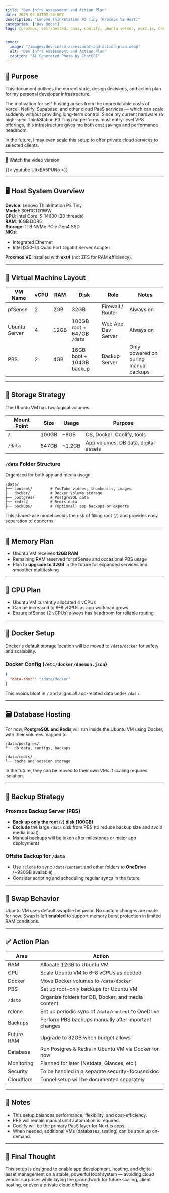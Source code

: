 ```yaml
---
title: "Dev Infra Assessment and Action Plan"
date: 2025-08-01T02:30:00Z
description: "Lenovo ThinkStation P3 Tiny (Proxmox VE Host)"
categories: ["Dev Docs"]
tags: [proxmox, self-hosted, paas, coolify, ubuntu server, next.js, devops, homelab, lenovo thinkstation, cloudflare tunnel, docker, postgres, react, web development, hugo, virtualization, pbs, backups, self-hosting]


cover:
  image: "/images/dev-infra-assessment-and-action-plan.webp"
  alt: "Dev Infra Assessment and Action Plan"
  caption: "AI Generated Photo by ChatGPT"
---
```


## 🧭 Purpose

This document outlines the current state, design decisions, and action plan for my personal developer infrastructure.

The motivation for self-hosting arises from the unpredictable costs of Vercel, Netlify, Supabase, and other cloud PaaS services — which can scale suddenly without providing long-term control. Since my current hardware (a high-spec ThinkStation P3 Tiny) outperforms most entry-level VPS offerings, this infrastructure gives me both cost savings and performance headroom.

In the future, I may even scale this setup to offer private cloud services to selected clients.

---

🎥 Watch the video version:

{{< youtube UItxEA5PUNo >}}

---

## 🖥️ Host System Overview

**Device**: Lenovo ThinkStation P3 Tiny  
**Model**: 30H1CTO1WW  
**CPU**: Intel Core i5-14600 (20 threads)  
**RAM**: 16GB DDR5  
**Storage**: 1TB NVMe PCIe Gen4 SSD  
**NICs**:
- Integrated Ethernet
- Intel I350-T4 Quad Port Gigabit Server Adapter

**Proxmox VE** installed with **ext4** (not ZFS for RAM efficiency).

---

## 🧩 Virtual Machine Layout

| VM Name     | vCPU | RAM   | Disk          | Role                    | Notes |
|-------------|------|-------|----------------|--------------------------|-------|
| pfSense     | 2    | 2GB   | 32GB           | Firewall / Router       | Always on |
| Ubuntu Server | 4  | 12GB  | 100GB root + 647GB `/data` | Web App Dev Server | Always on |
| PBS         | 2    | 4GB   | 16GB boot + 104GB backup | Backup Server         | Only powered on during manual backups |

---

## 💽 Storage Strategy

The Ubuntu VM has two logical volumes:

| Mount Point | Size   | Usage | Purpose                              |
|-------------|--------|-------|--------------------------------------|
| `/`         | 100GB  | ~8GB  | OS, Docker, Coolify, tools           |
| `/data`     | 647GB  | ~1.2GB| App volumes, DB data, digital assets |

### `/data` Folder Structure

Organized for both app and media usage:

```
/data/
├── content/        # YouTube videos, thumbnails, images
├── docker/         # Docker volume storage
├── postgres/       # PostgreSQL data
├── redis/          # Redis data
├── backups/        # (Optional) app backups or exports
```

This shared-use model avoids the risk of filling root (`/`) and provides easy separation of concerns.

---

## 🧠 Memory Plan

- Ubuntu VM receives **12GB RAM**
- Remaining RAM reserved for pfSense and occasional PBS usage
- Plan to **upgrade to 32GB** in the future for expanded services and smoother multitasking

---

## 🧮 CPU Plan

- Ubuntu VM currently allocated 4 vCPUs
- Can be increased to 6–8 vCPUs as app workload grows
- Ensure pfSense (2 vCPUs) always has headroom for reliable routing

---

## 🐳 Docker Setup

Docker's default storage location will be moved to `/data/docker` for safety and scalability.

### Docker Config (`/etc/docker/daemon.json`)
```json
{
  "data-root": "/data/docker"
}
```

This avoids bloat in `/` and aligns all app-related data under `/data`.

---

## 🗃️ Database Hosting

For now, **PostgreSQL and Redis** will run inside the Ubuntu VM using Docker, with their volumes mapped to:

```
/data/postgres/
└── db data, configs, backups

/data/redis/
└── cache and session storage
```

In the future, they can be moved to their own VMs if scaling requires isolation.

---

## 🔁 Backup Strategy

### Proxmox Backup Server (PBS)

- **Back up only the root (`/`) disk (100GB)**
- **Exclude** the large `/data` disk from PBS (to reduce backup size and avoid media bloat)
- Manual backups will be taken after milestones or major app deployments

### Offsite Backup for `/data`

- Use `rclone` to sync `/data/content` and other folders to **OneDrive** (~930GB available)
- Consider scripting and scheduling regular syncs in the future

---

## 🔧 Swap Behavior

Ubuntu VM uses default swapfile behavior. No custom changes are made for now. Swap is left **enabled** to support memory burst protection in limited RAM conditions.

---

## ✅ Action Plan

| Area | Action |
|------|--------|
| RAM  | Allocate 12GB to Ubuntu VM |
| CPU  | Scale Ubuntu VM to 6–8 vCPUs as needed |
| Docker | Move Docker volumes to `/data/docker` |
| PBS | Set up root-only backups for Ubuntu VM |
| `/data` | Organize folders for DB, Docker, and media content |
| rclone | Set up periodic sync of `/data/content` to OneDrive |
| Backups | Perform PBS backups manually after important changes |
| Future RAM | Upgrade to 32GB when budget allows |
| Database | Run Postgres & Redis in Ubuntu VM via Docker for now |
| Monitoring | Planned for later (Netdata, Glances, etc.) |
| Security | To be handled in a separate security-focused doc |
| Cloudflare | Tunnel setup will be documented separately |

---

## 📌 Notes

- This setup balances performance, flexibility, and cost-efficiency.
- PBS will remain manual until automation is required.
- Coolify will be the primary PaaS layer for Next.js apps.
- When needed, additional VMs (databases, testing) can be spun up on-demand.

---

## 🔮 Final Thought

This setup is designed to enable app development, hosting, and digital asset management on a stable, powerful local system — avoiding cloud vendor surprises while laying the groundwork for future scaling, client hosting, or even a private cloud offering.